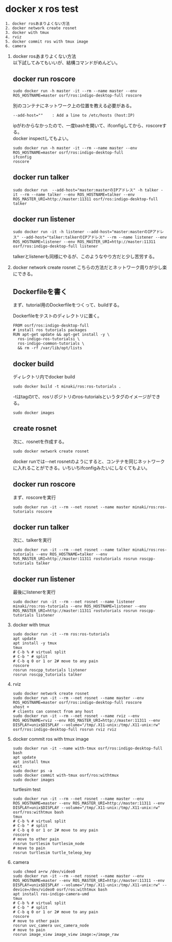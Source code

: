 # docker x ros test
    1. docker rosあまりよくない方法
    2. docker network create rosnet
    3. docker with tmux
    4. rviz
    5. docker commit ros with tmux image
    6. camera

1. docker rosあまりよくない方法  
    以下試してみてもいいが、結構コマンドがめんどい。    
    ## docker run roscore
    ```
    sudo docker run -h master -it --rm --name master --env ROS_HOSTNAME=master osrf/ros:indigo-desktop-full roscore
    ```

    別のコンテナにネットワーク上の位置を教える必要がある。  
    ```
    --add-host=""    : Add a line to /etc/hosts (host:IP)
    ```

    ipがわからなかったので、一度bashを開いて、ifconfigしてから、roscoreする。  
    docker inspectしてもよい。

    ```
    sudo docker run -h master -it --rm --name master --env ROS_HOSTNAME=master osrf/ros:indigo-desktop-full  
    ifconfig  
    roscore  
    ```
    ## docker run talker
    ```
    sudo docker run  --add-host="master:masterのIPアドレス" -h talker -it --rm --name talker --env ROS_HOSTNAME=talker --env ROS_MASTER_URI=http://master:11311 osrf/ros:indigo-desktop-full talker
    ```
    ## docker run listener
    ```
    sudo docker run -it -h listener --add-host="master:masterのIPアドレス" --add-host="talker:talkerのIPアドレス" --rm --name listener --env ROS_HOSTNAME=listener --env ROS_MASTER_URI=http://master:11311 osrf/ros:indigo-desktop-full listener
    ```
    talkerとlistenerも同様にやるが、このようなやり方だと少し苦労する。  

2. docker network create rosnet
    こちらの方法だとネットワーク周りが少し楽にできる。  
    ## Dockerfileを書く
    まず、tutorial用のDockerfileをつくって、buildする。  

    Dockerfileをテストのディレクトリに置く。  
    ```
    FROM osrf/ros:indigo-desktop-full
    # install ros tutorials packages
    RUN apt-get update && apt-get install -y \
      ros-indigo-ros-tutorialsi \
      ros-indigo-common-tutorials \
      && rm -rf /var/lib/opt/lists
    ```
    ## docker build
    ディレクトリ内でdocker build
    ```
    sudo docker build -t minaki/ros:ros-tutorials .
    ```

    -tはtagのtで、rosリポジトリのros-tutorialsというタグのイメージができる。  
    ```
    sudo docker images
    ```
    ## create rosnet
    次に、rosnetを作成する。
    ```
    sudo docker network create rosnet
    ```
    docker runでは--net rosnetのようにすると、コンテナを同じネットワークに入れることができる。いちいちifconfigみたいにしなくてもよい。  
    ## docker run roscore
    まず、roscoreを実行  
    ```
    sudo docker run -it --rm --net rosnet --name master minaki/ros:ros-tutorials roscore 
    ```
    ## docker run talker
    次に、talkerを実行  
    ```
    sudo docker run -it --rm --net rosnet --name talker minaki/ros:ros-tutorials --env ROS_HOSTNAME=talker --env ROS_MASTER_URI=http://master:11311 rostutorials rosrun roscpp-tutorials talker
    ```
    ## docker run listener
    最後にlistenerを実行
    ```
    sudo docker run -it --rm --net rosnet --name listener minaki/ros:ros-tutorials --env ROS_HOSTNAME=listener --env ROS_MASTER_URI=http://master:11311 rostutorials rosrun roscpp-tutorials listener
    ```
3. docker with tmux

    ```
    sudo docker run -it --rm ros:ros-tutorials
    apt update
    apt install -y tmux
    tmux
    # C-b % # virtual split
    # C-b " # split
    # C-b q 0 or 1 or 2# move to any pain
    roscore
    rosrun roscpp_tutorials listener
    rosrun roscpp_tutorials talker
    ```

4. rviz

    ```
    sudo docker network create rosnet
    sudo docker run -it --rm --net rosnet --name master --env ROS_HOSTNAME=master osrf/ros:indigo-desktop-full roscore
    xhost +
    # clients can connect from any host
    sudo docker run -it --rm --net rosnet --name rviz --env ROS_HOSTNAME=rviz --env ROS_MASTER_URI=http://master:11311 --env DISPLAY=unix$DISPLAY --volume="/tmp/.X11-unix:/tmp/.X11-unix:rw" osrf/ros:indigo-desktop-full rosrun rviz rviz
    ```

5. docker commit ros with tmux image
    ```
    sudo docker run -it --name with-tmux osrf/ros:indigo-desktop-full bash
    apt update 
    apt install tmux
    exit
    sudo docker ps -a
    sudo docker commit with-tmux osrf/ros:withtmux
    sudo docker images
    ```

    turtlesim test
    ```
    sudo docker run -it --rm --net rosnet --name master --env ROS_HOSTNAME=master --env ROS_MASTER_URI=http://master:11311 --env DISPLAY=unix$DISPLAY --volume="/tmp/.X11-unix:/tmp/.X11-unix:rw" osrf/ros:withtmux bash
    tmux
    # C-b % # virtual split
    # C-b " # split
    # C-b q 0 or 1 or 2# move to any pain
    roscore
    # move to other pain
    rosrun turtlesim turtlesim_node
    # move to pain
    rosrun turtlesim turtle_teleop_key
    ```

6. camera
    ```
    sudo chmod a+rw /dev/video0
    sudo docker run -it --rm --net rosnet --name master --env ROS_HOSTNAME=master --env ROS_MASTER_URI=http://master:11311 --env DISPLAY=unix$DISPLAY --volume="/tmp/.X11-unix:/tmp/.X11-unix:rw" --device=/dev/video0 osrf/ros:withtmux bash
    apt install ros-indigo-camera-umd
    tmux
    # C-b % # virtual split
    # C-b " # split
    # C-b q 0 or 1 or 2# move to any pain
    roscore
    # move to other pain
    rosrun uvc_camera uvc_camera_node
    # move to pain
    rosrun image_view image_view image:=/image_raw
    ```
